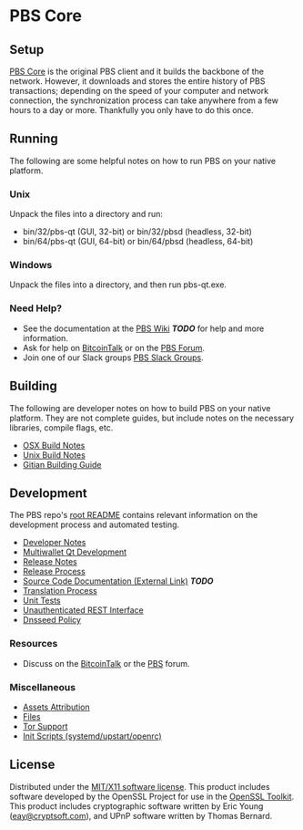 PBS Core
=====================

Setup
---------------------
[PBS Core](http://pbs.org/wallet) is the original PBS client and it builds the backbone of the network. However, it downloads and stores the entire history of PBS transactions; depending on the speed of your computer and network connection, the synchronization process can take anywhere from a few hours to a day or more. Thankfully you only have to do this once.

Running
---------------------
The following are some helpful notes on how to run PBS on your native platform.

### Unix

Unpack the files into a directory and run:

- bin/32/pbs-qt (GUI, 32-bit) or bin/32/pbsd (headless, 32-bit)
- bin/64/pbs-qt (GUI, 64-bit) or bin/64/pbsd (headless, 64-bit)

### Windows

Unpack the files into a directory, and then run pbs-qt.exe.

### Need Help?

* See the documentation at the [PBS Wiki](https://en.bitcoin.it/wiki/Main_Page) ***TODO***
for help and more information.
* Ask for help on [BitcoinTalk](https://bitcointalk.org/index.php?topic=1262920.0) or on the [PBS Forum](http://forum.pbs.org/).
* Join one of our Slack groups [PBS Slack Groups](https://pbs.org/slack-logins/).

Building
---------------------
The following are developer notes on how to build PBS on your native platform. They are not complete guides, but include notes on the necessary libraries, compile flags, etc.

- [OSX Build Notes](build-osx.md)
- [Unix Build Notes](build-unix.md)
- [Gitian Building Guide](gitian-building.md)

Development
---------------------
The PBS repo's [root README](https://github.com/PBS-Project/PBS/blob/master/README.md) contains relevant information on the development process and automated testing.

- [Developer Notes](developer-notes.md)
- [Multiwallet Qt Development](multiwallet-qt.md)
- [Release Notes](release-notes.md)
- [Release Process](release-process.md)
- [Source Code Documentation (External Link)](https://dev.visucore.com/bitcoin/doxygen/) ***TODO***
- [Translation Process](translation_process.md)
- [Unit Tests](unit-tests.md)
- [Unauthenticated REST Interface](REST-interface.md)
- [Dnsseed Policy](dnsseed-policy.md)

### Resources

* Discuss on the [BitcoinTalk](https://bitcointalk.org/index.php?topic=1262920.0) or the [PBS](http://forum.pbs.org/) forum.

### Miscellaneous
- [Assets Attribution](assets-attribution.md)
- [Files](files.md)
- [Tor Support](tor.md)
- [Init Scripts (systemd/upstart/openrc)](init.md)

License
---------------------
Distributed under the [MIT/X11 software license](http://www.opensource.org/licenses/mit-license.php).
This product includes software developed by the OpenSSL Project for use in the [OpenSSL Toolkit](https://www.openssl.org/). This product includes
cryptographic software written by Eric Young ([eay@cryptsoft.com](mailto:eay@cryptsoft.com)), and UPnP software written by Thomas Bernard.

